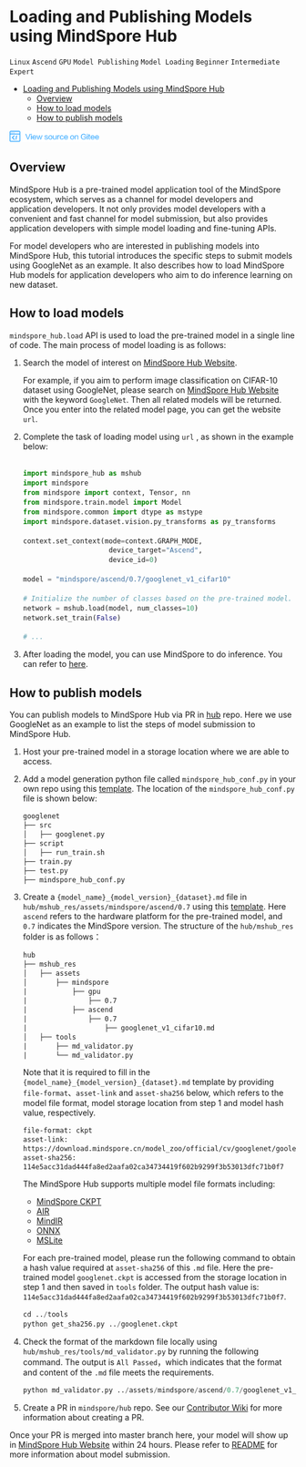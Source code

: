 # Loading and Publishing Models using MindSpore Hub

`Linux` `Ascend` `GPU` `Model Publishing` `Model Loading` `Beginner` `Intermediate` `Expert`

<!-- TOC -->

- [Loading and Publishing Models using MindSpore Hub](#loading-and-publishing-models-using-mindspore-hub)
    - [Overview](#overview)
    - [How to load models](#how-to-load-models)
    - [How to publish models](#how-to-publish-models)

<!-- /TOC -->

<a href="https://gitee.com/mindspore/docs/blob/r1.0/tutorials/training/source_en/use/load_and_publish_model.md" target="_blank"><img src="../_static/logo_source.png"></a>

## Overview

MindSpore Hub is a pre-trained model application tool of the MindSpore ecosystem, which serves as a channel for model developers and application developers. It not only provides model developers with a convenient and fast channel for model submission, but also provides application developers with simple model loading and fine-tuning APIs.

For model developers who are interested in publishing models into MindSpore Hub, this tutorial introduces the specific steps to submit models using GoogleNet as an example. It also describes how to load MindSpore Hub models for application developers who aim to do inference learning on new dataset.

## How to load models

`mindspore_hub.load` API is used to load the pre-trained model in a single line of code. The main process of model loading is as follows:

1. Search the model of interest on [MindSpore Hub Website](https://www.mindspore.cn/resources/hub).

   For example, if you aim to perform image classification on CIFAR-10 dataset using GoogleNet, please search on [MindSpore Hub Website](https://www.mindspore.cn/resources/hub) with the keyword `GoogleNet`. Then all related models will be returned.  Once you enter into the related model page, you can get the website `url`.

2. Complete the task of loading model using `url` , as shown in the example below:

   ```python

   import mindspore_hub as mshub
   import mindspore
   from mindspore import context, Tensor, nn
   from mindspore.train.model import Model
   from mindspore.common import dtype as mstype
   import mindspore.dataset.vision.py_transforms as py_transforms

   context.set_context(mode=context.GRAPH_MODE,
                        device_target="Ascend",
                        device_id=0)

   model = "mindspore/ascend/0.7/googlenet_v1_cifar10"

   # Initialize the number of classes based on the pre-trained model.
   network = mshub.load(model, num_classes=10)
   network.set_train(False)

   # ...

   ```

3. After loading the model, you can use MindSpore to do inference. You can refer to [here](https://www.mindspore.cn/tutorial/inference/en/r1.0/multi_platform_inference.html).

## How to publish models

You can publish models to MindSpore Hub via PR in [hub](https://gitee.com/mindspore/hub) repo. Here we use GoogleNet as an example to list the steps of model submission to MindSpore Hub. 

1. Host your pre-trained model in a storage location where we are able to access. 

2. Add a model generation python file called `mindspore_hub_conf.py` in your own repo using this [template](https://gitee.com/mindspore/mindspore/blob/r1.0/model_zoo/official/cv/googlenet/mindspore_hub_conf.py). The location of the `mindspore_hub_conf.py` file is shown below:

   ```shell
   googlenet
   ├── src
   │   ├── googlenet.py
   ├── script
   │   ├── run_train.sh
   ├── train.py
   ├── test.py
   ├── mindspore_hub_conf.py
   ```

3. Create a `{model_name}_{model_version}_{dataset}.md` file in `hub/mshub_res/assets/mindspore/ascend/0.7` using this [template](https://gitee.com/mindspore/hub/blob/master/mshub_res/assets/mindspore/ascend/0.7/googlenet_v1_cifar10.md). Here `ascend` refers to the hardware platform for the pre-trained model, and `0.7` indicates the MindSpore version. The structure of the `hub/mshub_res` folder is as follows：

   ```shell
   hub
   ├── mshub_res
   │   ├── assets
   │       ├── mindspore
   |           ├── gpu
   |               ├── 0.7
   |           ├── ascend
   |               ├── 0.7 
   |                   ├── googlenet_v1_cifar10.md
   │   ├── tools
   |       ├── md_validator.py
   |       └── md_validator.py 
   ```

   Note that it is required to fill in the `{model_name}_{model_version}_{dataset}.md` template by providing `file-format`、`asset-link` and `asset-sha256` below, which refers to the model file format, model storage location from step 1 and model hash value, respectively.

   ```shell
   file-format: ckpt  
   asset-link: https://download.mindspore.cn/model_zoo/official/cv/googlenet/goolenet_ascend_0.2.0_cifar10_official_classification_20200713/googlenet.ckpt  
   asset-sha256: 114e5acc31dad444fa8ed2aafa02ca34734419f602b9299f3b53013dfc71b0f7
   ```   

   The MindSpore Hub supports multiple model file formats including:
   - [MindSpore CKPT](https://www.mindspore.cn/tutorial/training/en/r1.0/use/save_and_load_model.html#checkpoint-configuration-policies)
   - [AIR](https://www.mindspore.cn/tutorial/training/en/r1.0/use/save_and_load_model.html#export-air-model)
   - [MindIR](https://www.mindspore.cn/tutorial/training/en/r1.0/use/save_and_load_model.html#export-mindir-model)
   - [ONNX](https://www.mindspore.cn/tutorial/training/en/r1.0/use/save_and_load_model.html#export-onnx-model)
   - [MSLite](https://www.mindspore.cn/tutorial/lite/en/r1.0/use/converter_tool.html)

   For each pre-trained model, please run the following command to obtain a hash value required at `asset-sha256` of this `.md` file. Here the pre-trained model `googlenet.ckpt` is accessed from the storage location in step 1 and then saved in `tools` folder. The output hash value is: `114e5acc31dad444fa8ed2aafa02ca34734419f602b9299f3b53013dfc71b0f7`.

   ```python
   cd ../tools
   python get_sha256.py ../googlenet.ckpt
   ```

4. Check the format of the markdown file locally using `hub/mshub_res/tools/md_validator.py` by running the following command. The output is `All Passed`，which indicates that the format and content of the `.md` file meets the requirements.

   ```python
   python md_validator.py ../assets/mindspore/ascend/0.7/googlenet_v1_cifar10.md
   ```

5. Create a PR in `mindspore/hub` repo. See our [Contributor Wiki](https://gitee.com/mindspore/mindspore/blob/master/CONTRIBUTING.md) for more information about creating a PR. 

Once your PR is merged into master branch here, your model will show up in [MindSpore Hub Website](https://www.mindspore.cn/resources/hub) within 24 hours. Please refer to [README](https://gitee.com/mindspore/hub/blob/master/mshub_res/README.md) for more information about model submission. 
